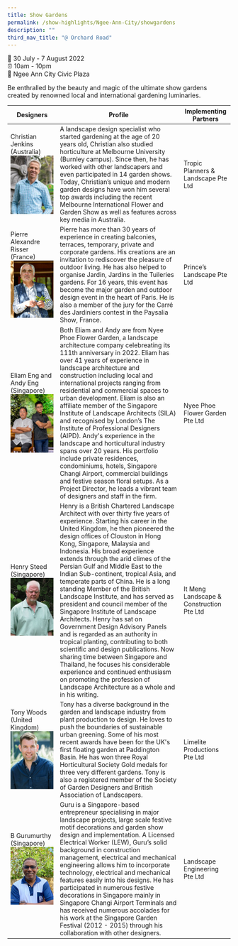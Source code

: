 ```yaml
---
title: Show Gardens
permalink: /show-highlights/Ngee-Ann-City/showgardens
description: ""
third_nav_title: "@ Orchard Road"
---
```

📆 30 July - 7 August 2022 <br>
⏰ 10am - 10pm<br>
📍 Ngee Ann City Civic Plaza<br>
	
Be enthralled by the beauty and magic of the ultimate show gardens created by renowned local and international gardening luminaries.



| Designers | Profile | Implementing Partners |
| -------- | -------- | -------- |
| Christian Jenkins (Australia) ![Christian Jenkins](/images/Designers%20Profile%20Pics/christian.jpg)| A landscape design specialist who started gardening at the age of 20 years old, Christian also studied horticulture at Melbourne University (Burnley campus). Since then, he has worked with other landscapers and even participated in 14 garden shows. Today, Christian’s unique and modern garden designs have won him several top awards including the recent Melbourne International Flower and Garden Show as well as features across key media in Australia. | Tropic Planners & Landscape Pte Ltd |
| Pierre Alexandre Risser (France)![Pierre](/images/Designers%20Profile%20Pics/Pierre.jpg) | Pierre has more than 30 years of experience in creating balconies, terraces, temporary, private and corporate gardens. His creations are an  invitation to rediscover the pleasure of outdoor living. He has also helped to organise Jardin, Jardins in the Tuileries gardens. For 16 years, this event has become the major garden and outdoor design event in the heart of Paris. He is also a member of the jury for the Carré des Jardiniers contest in the Paysalia Show, France. | Prince’s Landscape Pte Ltd |
| Eliam Eng and Andy Eng (Singapore)![](/images/Designers%20Profile%20Pics/EliamAndy.jpg) | Both Eliam and Andy are from Nyee Phoe Flower Garden, a landscape architecture company celebreating its 111th anniversary in 2022. Eliam has over 41 years of experience in landscape architecture and construction including local and international projects ranging from residential and commercial spaces to urban development. Eliam is also an affiliate member of the Singapore Institute of Landscape Architects (SILA) and recognised by London’s The Institute of Professional Designers (AIPD). Andy's experience in the landscape and horticultural industry spans over 20 years. His portfolio include private residences, condominiums, hotels, Singapore Changi Airport, commercial buildings and festive season floral setups. As a Project Director, he leads a vibrant team of designers and staff in the firm.  | Nyee Phoe Flower Garden Pte Ltd |
| Henry Steed (Singapore) ![Henry Steed](/images/Designers%20Profile%20Pics/henrysteed.jpg)| Henry is a British Chartered Landscape Architect with over thirty five years of experience. Starting his career in the United Kingdom, he then pioneered the design offices of Clouston in Hong Kong, Singapore, Malaysia and Indonesia. His broad experience extends through the arid climes of the Persian Gulf and Middle East to the Indian Sub-continent, tropical Asia, and temperate parts of China. He is a long standing Member of the British Landscape Institute, and has served as president and council member of the Singapore Institute of Landscape Architects. Henry has sat on Government Design Advisory Panels and is regarded as an authority in tropical planting, contributing to both scientific and design publications. Now sharing time between Singapore and Thailand, he focuses his considerable experience and continued enthusiasm on promoting the profession of Landscape Architecture as a whole and in his writing. | It Meng Landscape & Construction Pte Ltd |
| Tony Woods (United Kingdom) ![](/images/Designers%20Profile%20Pics/tonywood.jpg)| Tony has a diverse background in the garden and landscape industry from plant production to design. He loves to push the boundaries of sustainable urban greening. Some of his most recent awards have been for the UK's first floating garden at Paddington Basin. He has won three Royal Horticultural Society Gold medals for three very different gardens. Tony is also a registered member of the Society of Garden Designers and British Association of Landscapers.  | Limelite Productions Pte Ltd |
| B Gurumurthy (Singapore) ![](/images/Designers%20Profile%20Pics/guru.jpg)| Guru is a Singapore-based entrepreneur specialising in major landscape projects, large scale festive motif decorations and garden show design and implementation. A Licensed Electrical Worker (LEW), Guru’s solid background in construction management, electrical and mechanical engineering allows him to incorporate technology, electrical and mechanical features easily into his designs. He has participated in numerous festive decorations in Singapore mainly in Singapore Changi Airport Terminals and has received numerous accolades for his work at the Singapore Garden Festival (2012 - 2015) through his collaboration with other designers. | Landscape Engineering Pte Ltd |